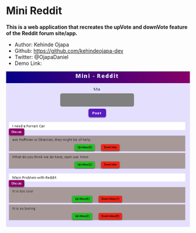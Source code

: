 # Mini Reddit
**This is a web application that recreates the upVote and downVote feature of the Reddit forum site/app.**

- Author: Kehinde Ojapa
- Github: https://github.com/kehindeojapa-dev
- Twitter: @OjapaDaniel
- Demo Link:

![reddit](./reddit-1.png)